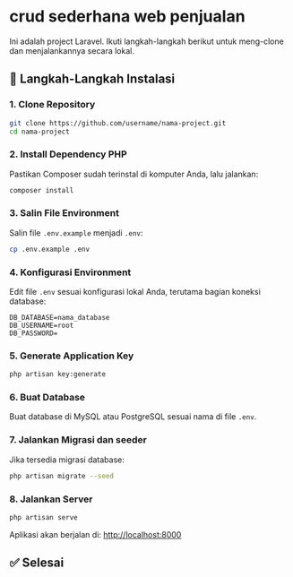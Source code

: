 # crud sederhana web penjualan

Ini adalah project Laravel. Ikuti langkah-langkah berikut untuk meng-clone dan menjalankannya secara lokal.

## 🚀 Langkah-Langkah Instalasi

### 1. Clone Repository

```bash
git clone https://github.com/username/nama-project.git
cd nama-project
```

### 2. Install Dependency PHP

Pastikan Composer sudah terinstal di komputer Anda, lalu jalankan:

```bash
composer install
```

### 3. Salin File Environment

Salin file `.env.example` menjadi `.env`:

```bash
cp .env.example .env
```

### 4. Konfigurasi Environment

Edit file `.env` sesuai konfigurasi lokal Anda, terutama bagian koneksi database:

```env
DB_DATABASE=nama_database
DB_USERNAME=root
DB_PASSWORD=
```

### 5. Generate Application Key

```bash
php artisan key:generate
```

### 6. Buat Database

Buat database di MySQL atau PostgreSQL sesuai nama di file `.env`.

### 7. Jalankan Migrasi dan seeder 

Jika tersedia migrasi database:

```bash
php artisan migrate --seed
```

### 8. Jalankan Server

```bash
php artisan serve
```

Aplikasi akan berjalan di: [http://localhost:8000](http://localhost:8000)


## ✅ Selesai


